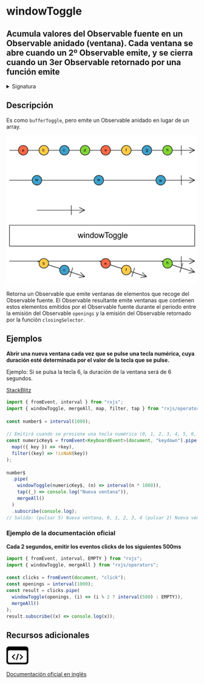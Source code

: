 # windowToggle

<h2 class="subtitle"> Acumula valores del Observable fuente en un Observable anidado (ventana). Cada ventana se abre cuando un 2º Observable emite, y se cierra cuando un 3er Observable retornado por una función emite
</h2>

<details>
<summary>Signatura</summary>

### Firma

`windowToggle<T, O>(openings: Observable<O>, closingSelector: (openValue: O) => Observable<any>): OperatorFunction<T, Observable<T>>`

### Parámetros

<table>
<tr><td>openings</td><td>Un observable de notificaciones para abrir nuevas ventanas.</td></tr>
<tr><td>closingSelector</td><td>Una función que recibe el valor emitido por el Observable <code>openings</code> y retorna un Observable que, cuando emite (ya sea una notificación <code>next</code> o <code>complete</code>), señala que la ventana asociado debe cerrarse.</td></tr>
</table>

### Retorna

`OperatorFunction<T, Observable<T>>`: Un Observable de ventanas, que son Observables de valores.

</details>

## Descripción

Es como `bufferToggle`, pero emite un Observable anidado en lugar de un array.

<img src="assets/images/marble-diagrams/transformation/windowToggle.png" alt="Diagrama de canicas del operador windowToggle">

Retorna un Observable que emite ventanas de elementos que recoge del Observable fuente. El Observable resultante emite ventanas que contienen estos elementos emitidos por el Observable fuente durante el periodo entre la emisión del Observable `openings` y la emisión del Observable retornado por la función `closingSelector`.

## Ejemplos

**Abrir una nueva ventana cada vez que se pulse una tecla numérica, cuya duración esté determinada por el valor de la tecla que se pulse.**

Ejemplo: Si se pulsa la tecla 6, la duración de la ventana será de 6 segundos.

<a target="_blank" href="https://stackblitz.com/edit/rxjs-windowtoggle-1?file=index.ts">StackBlitz</a>

```typescript
import { fromEvent, interval } from "rxjs";
import { windowToggle, mergeAll, map, filter, tap } from "rxjs/operators";

const number$ = interval(1000);

// Emitirá cuando se presione una tecla numérica (0, 1, 2, 3, 4, 5, 6, 7, 8 o 9)
const numericKey$ = fromEvent<KeyboardEvent>(document, "keydown").pipe(
  map(({ key }) => +key),
  filter((key) => !isNaN(key))
);

number$
  .pipe(
    windowToggle(numericKey$, (n) => interval(n * 1000)),
    tap((_) => console.log("Nueva ventana")),
    mergeAll()
  )
  .subscribe(console.log);
// Salida: (pulsar 5) Nueva ventana, 0, 1, 2, 3, 4 (pulsar 2) Nueva ventana, 5, 6
```

### Ejemplo de la documentación oficial

**Cada 2 segundos, emitir los eventos clicks de los siguientes 500ms**

```javascript
import { fromEvent, interval, EMPTY } from "rxjs";
import { windowToggle, mergeAll } from "rxjs/operators";

const clicks = fromEvent(document, "click");
const openings = interval(1000);
const result = clicks.pipe(
  windowToggle(openings, (i) => (i % 2 ? interval(500) : EMPTY)),
  mergeAll()
);
result.subscribe((x) => console.log(x));
```

<div class="additional-section">

## Recursos adicionales

<a class="source-icon" target="_blank" href="https://github.com/ReactiveX/rxjs/blob/master/src/internal/operators/windowToggle.ts">
<img src="assets/icons/source-code.png" alt="Source code">
</a>
</div>

<a target="_blank" href="https://rxjs.dev/api/operators/windowToggle">Documentación oficial en inglés</a>
